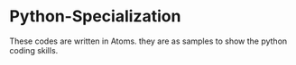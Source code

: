 # Python-Specialization
These codes are written in Atoms.
they are as samples to show the python coding skills.








